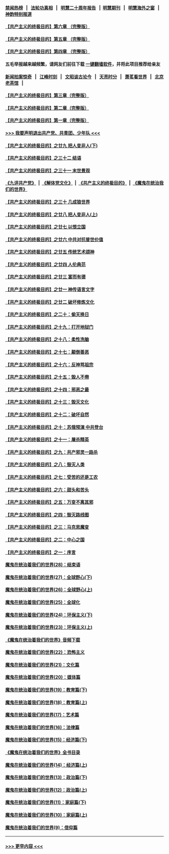 #### [禁闻热榜](热点新闻.md?=0)  &nbsp;&nbsp;|&nbsp;&nbsp; [法轮功真相](https://github.com/gfw-breaker/truth/blob/master/README.md?=0) &nbsp;&nbsp;|&nbsp;&nbsp; [明慧二十周年报告](https://github.com/gfw-breaker/mh-reports/blob/master/README.md?=0) &nbsp;&nbsp;|&nbsp;&nbsp;[明慧期刊](https://github.com/gfw-breaker/mh-qikan) &nbsp;&nbsp;|&nbsp;&nbsp; [明慧海外之窗](https://github.com/gfw-breaker/mh-news/blob/master/README.md?=0) &nbsp;&nbsp;|&nbsp;&nbsp; [神韵特别报道](https://github.com/gfw-breaker/mh-news/blob/master/shenyun.md?=0)
#### [【共产主义的终极目的】第六章 （完整版）](../pages/nsc422/n11428913.md?t=02231602) 
#### [【共产主义的终极目的】第五章 （完整版）](../pages/nsc422/n11428912.md?t=02231602) 
#### [【共产主义的终极目的】第四章 （完整版）](../pages/nsc422/n11428907.md?t=02231602) 
#### 五毛举报越来越频繁，请网友们前往下载 [一键翻墙软件](https://github.com/gfw-breaker/ssr-accounts)，并将此项目推荐给亲友
#### [新闻拍案惊奇](https://github.com/gfw-breaker/banned-news/blob/master/pages/link4.md) &nbsp;&nbsp;|&nbsp;&nbsp; [江峰时刻](https://github.com/gfw-breaker/banned-news/blob/master/pages/link4.md) &nbsp;&nbsp;|&nbsp;&nbsp; [文昭谈古论今](https://github.com/gfw-breaker/banned-news/blob/master/pages/link4.md) &nbsp;&nbsp;|&nbsp;&nbsp; [天亮时分](https://github.com/gfw-breaker/banned-news/blob/master/pages/link4.md) &nbsp;&nbsp;|&nbsp;&nbsp; [萧茗看世界](https://github.com/gfw-breaker/banned-news/blob/master/pages/link4.md) &nbsp;&nbsp;|&nbsp;&nbsp; [北京老茶馆](https://github.com/gfw-breaker/banned-news/blob/master/pages/link4.md) &nbsp;&nbsp;|&nbsp;&nbsp; 
#### [【共产主义的终极目的】第三章（完整版）](../pages/nsc422/n11428848.md?t=02231602) 
#### [【共产主义的终极目的】第二章（完整版）](../pages/nsc422/n11428831.md?t=02231602) 
#### [【共产主义的终极目的】第一章（完整版）](../pages/nsc422/n11417651.md?t=02231602) 
#### [>>> 我要声明退出共产党、共青团、少年队 <<<](https://github.com/begood0513/goodnews/blob/master/quit/letter.md) 
#### [【共产主义的终极目的】之廿九 把人变非人(下)](../pages/nsc422/n11344140.md?t=02231602) 
#### [【共产主义的终极目的】之三十二 结语](../pages/nsc422/n11360535.md?t=02231602) 
#### [【共产主义的终极目的】之三十一 末世景观](../pages/nsc422/n11351129.md?t=02231602) 
#### [《九评共产党》](https://github.com/begood0513/9ping.md/blob/master/README.md) &nbsp;|&nbsp; [《解体党文化》](../../../../jtdwh.md/blob/master/README.md)  &nbsp;|&nbsp; [《共产主义的终极目的》](../../../../gczydzjmd.md/blob/master/README.md) &nbsp;|&nbsp; [《魔鬼在统治我们的世界》](../../../../mgztzwmdsj.md/blob/master/README.md) 
#### [【共产主义的终极目的】之三十 几成狼世界](../pages/nsc422/n11348280.md?t=02231602) 
#### [【共产主义的终极目的】之廿八 把人变非人(上)](../pages/nsc422/n11340492.md?t=02231602) 
#### [【共产主义的终极目的】之廿七 以恨立国](../pages/nsc422/n11336944.md?t=02231602) 
#### [【共产主义的终极目的】之廿六 中共对抗普世价值](../pages/nsc422/n11324785.md?t=02231602) 
#### [【共产主义的终极目的】之廿五 传统艺术颂神](../pages/nsc422/n11296396.md?t=02231602) 
#### [【共产主义的终极目的】之廿四 人伦典范](../pages/nsc422/n11296397.md?t=02231602) 
#### [【共产主义的终极目的】之廿三 富而有德](../pages/nsc422/n11283598.md?t=02231602) 
#### [【共产主义的终极目的】之廿一 神传语言文字](../pages/nsc422/n11263265.md?t=02231602) 
#### [【共产主义的终极目的】之廿二 破坏修炼文化](../pages/nsc422/n11245728.md?t=02231602) 
#### [【共产主义的终极目的】之二十：偷天换日](../pages/nsc422/n11238846.md?t=02231602) 
#### [【共产主义的终极目的】之十九：打开地狱门](../pages/nsc422/n11206376.md?t=02231602) 
#### [【共产主义的终极目的】之十八：柔性洗脑](../pages/nsc422/n11199994.md?t=02231602) 
#### [【共产主义的终极目的】之十七：颠倒善恶](../pages/nsc422/n11179782.md?t=02231602) 
#### [【共产主义的终极目的】之十六：反神骂祖宗](../pages/nsc422/n11166798.md?t=02231602) 
#### [【共产主义的终极目的】之十五：毁人不倦](../pages/nsc422/n11166792.md?t=02231602) 
#### [【共产主义的终极目的】之十四：邪恶之最](../pages/nsc422/n11150249.md?t=02231602) 
#### [【共产主义的终极目的】之十三：毁灭文化](../pages/nsc422/n11135227.md?t=02231602) 
#### [【共产主义的终极目的】之十二：破坏自然](../pages/nsc422/n11135214.md?t=02231602) 
#### [【共产主义的终极目的】之十：苏俄预演 中共登台](../pages/nsc422/n11118424.md?t=02231602) 
#### [【共产主义的终极目的】之十一：屠杀精英](../pages/nsc422/n11118442.md?t=02231602) 
#### [【共产主义的终极目的】之九：共产邪灵一路杀](../pages/nsc422/n11114139.md?t=02231602) 
#### [【共产主义的终极目的】之八：毁灭人类](../pages/nsc422/n11108503.md?t=02231602) 
#### [【共产主义的终极目的】之七：受苦的还是工农](../pages/nsc422/n11101809.md?t=02231602) 
#### [【共产主义的终极目的】之六：甜头和苦头](../pages/nsc422/n11096971.md?t=02231602) 
#### [【共产主义的终极目的】之五：万变不离其邪](../pages/nsc422/n11091285.md?t=02231602) 
#### [【共产主义的终极目的】之四：毁灭路线图](../pages/nsc422/n11086284.md?t=02231602) 
#### [【共产主义的终极目的】之三：马克思魔变](../pages/nsc422/n11061941.md?t=02231602) 
#### [【共产主义的终极目的】之二：中心之国](../pages/nsc422/n11047728.md?t=02231602) 
#### [【共产主义的终极目的】之一：序言](../pages/nsc422/n11086077.md?t=02231602) 
#### [魔鬼在统治着我们的世界(28)：结束语](../pages/nsc422/n10936246.md?t=02231602) 
#### [魔鬼在统治着我们的世界(27)：全球野心(下)](../pages/nsc422/n10928319.md?t=02231602) 
#### [魔鬼在统治着我们的世界(26)：全球野心(上)](../pages/nsc422/n10900318.md?t=02231602) 
#### [魔鬼在统治着我们的世界(25)：全球化](../pages/nsc422/n10788205.md?t=02231602) 
#### [魔鬼在统治着我们的世界(24)：环保主义(下)](../pages/nsc422/n10695307.md?t=02231602) 
#### [魔鬼在统治着我们的世界(23)：环保主义(上)](../pages/nsc422/n10688613.md?t=02231602) 
#### [《魔鬼在统治着我们的世界》音频下载](../pages/nsc422/n10635553.md?t=02231602) 
#### [魔鬼在统治着我们的世界(22)：恐怖主义](../pages/nsc422/n10614727.md?t=02231602) 
#### [魔鬼在统治着我们的世界(21)：文化篇](../pages/nsc422/n10597706.md?t=02231602) 
#### [魔鬼在统治着我们的世界(20)：媒体篇](../pages/nsc422/n10586579.md?t=02231602) 
#### [魔鬼在统治着我们的世界(19)：教育篇(下)](../pages/nsc422/n10564808.md?t=02231602) 
#### [魔鬼在统治着我们的世界(18)：教育篇(上)](../pages/nsc422/n10526970.md?t=02231602) 
#### [魔鬼在统治着我们的世界(17)：艺术篇](../pages/nsc422/n10499093.md?t=02231602) 
#### [魔鬼在统治着我们的世界(16)：法律篇](../pages/nsc422/n10485969.md?t=02231602) 
#### [魔鬼在统治着我们的世界(15)：经济篇(下)](../pages/nsc422/n10469975.md?t=02231602) 
#### [《魔鬼在统治着我们的世界》全书目录](../pages/nsc422/n10464261.md?t=02231602) 
#### [魔鬼在统治着我们的世界(14)：经济篇(上)](../pages/nsc422/n10457370.md?t=02231602) 
#### [魔鬼在统治着我们的世界(13)：政治篇(下)](../pages/nsc422/n10448270.md?t=02231602) 
#### [魔鬼在统治着我们的世界(12)：政治篇(上)](../pages/nsc422/n10444576.md?t=02231602) 
#### [魔鬼在统治着我们的世界(11)：家庭篇(下)](../pages/nsc422/n10440961.md?t=02231602) 
#### [魔鬼在统治着我们的世界(10)：家庭篇(上)](../pages/nsc422/n10435448.md?t=02231602) 
#### [魔鬼在统治着我们的世界(9)：信仰篇](../pages/nsc422/n10432159.md?t=02231602) 

----
#### [ >>> 更早内容 <<< ](../indexes/nsc422-earlier.md)
